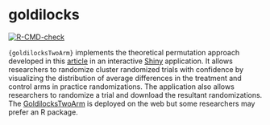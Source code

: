 # goldilocks

<!-- badges: start -->
[![R-CMD-check](https://github.com/nzgwynn/goldilocksTwoArm/actions/workflows/R-CMD-check.yaml/badge.svg)](https://github.com/nzgwynn/goldilocksTwoArm/actions/workflows/R-CMD-check.yaml)
<!-- badges: end -->

`{goldilocksTwoArm}` implements the theoretical permutation approach developed in this [article](https://www.sciencedirect.com/science/article/pii/S245186542100048X) in an interactive [Shiny](https://CRAN.R-project.org/package=shiny) application. It allows researchers to randomize cluster randomized trials with confidence by visualizing the distribution of average differences in the treatment and control arms in practice randomizations. The application also allows researchers to randomize a trial and download the resultant randomizations. The [GoldilocksTwoArm](bit.ly/GoldilocksTwoArm) is deployed on the web but some researchers may prefer an R package.
